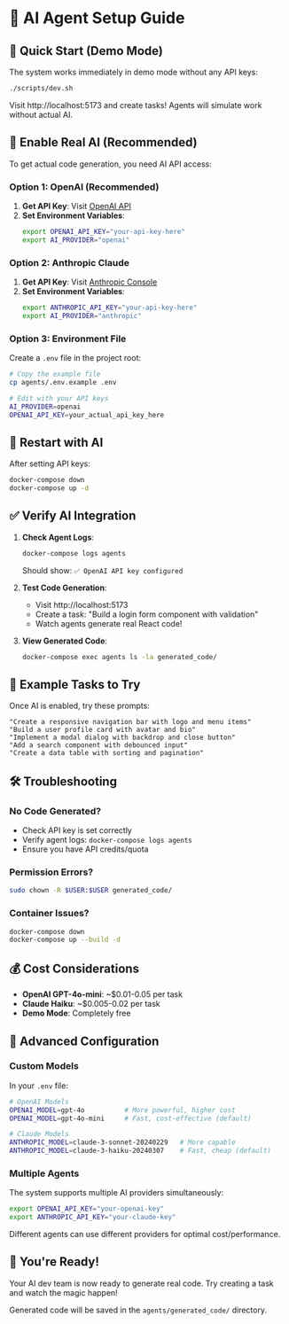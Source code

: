 # 🤖 AI Agent Setup Guide

## 🚀 Quick Start (Demo Mode)

The system works immediately in demo mode without any API keys:

```bash
./scripts/dev.sh
```

Visit http://localhost:5173 and create tasks! Agents will simulate work without actual AI.

## 🔑 Enable Real AI (Recommended)

To get actual code generation, you need AI API access:

### Option 1: OpenAI (Recommended)

1. **Get API Key**: Visit [OpenAI API](https://platform.openai.com/api-keys)
2. **Set Environment Variables**:
   ```bash
   export OPENAI_API_KEY="your-api-key-here"
   export AI_PROVIDER="openai"
   ```

### Option 2: Anthropic Claude

1. **Get API Key**: Visit [Anthropic Console](https://console.anthropic.com/)
2. **Set Environment Variables**:
   ```bash
   export ANTHROPIC_API_KEY="your-api-key-here"  
   export AI_PROVIDER="anthropic"
   ```

### Option 3: Environment File

Create a `.env` file in the project root:

```bash
# Copy the example file
cp agents/.env.example .env

# Edit with your API keys
AI_PROVIDER=openai
OPENAI_API_KEY=your_actual_api_key_here
```

## 🔄 Restart with AI

After setting API keys:

```bash
docker-compose down
docker-compose up -d
```

## ✅ Verify AI Integration

1. **Check Agent Logs**:
   ```bash
   docker-compose logs agents
   ```
   
   Should show: `✅ OpenAI API key configured`

2. **Test Code Generation**:
   - Visit http://localhost:5173
   - Create a task: "Build a login form component with validation"
   - Watch agents generate real React code!

3. **View Generated Code**:
   ```bash
   docker-compose exec agents ls -la generated_code/
   ```

## 🎯 Example Tasks to Try

Once AI is enabled, try these prompts:

```
"Create a responsive navigation bar with logo and menu items"
"Build a user profile card with avatar and bio"  
"Implement a modal dialog with backdrop and close button"
"Add a search component with debounced input"
"Create a data table with sorting and pagination"
```

## 🛠 Troubleshooting

### No Code Generated?
- Check API key is set correctly
- Verify agent logs: `docker-compose logs agents`
- Ensure you have API credits/quota

### Permission Errors?
```bash
sudo chown -R $USER:$USER generated_code/
```

### Container Issues?
```bash
docker-compose down
docker-compose up --build -d
```

## 💰 Cost Considerations

- **OpenAI GPT-4o-mini**: ~$0.01-0.05 per task
- **Claude Haiku**: ~$0.005-0.02 per task  
- **Demo Mode**: Completely free

## 🚀 Advanced Configuration

### Custom Models

In your `.env` file:

```bash
# OpenAI Models
OPENAI_MODEL=gpt-4o          # More powerful, higher cost
OPENAI_MODEL=gpt-4o-mini     # Fast, cost-effective (default)

# Claude Models  
ANTHROPIC_MODEL=claude-3-sonnet-20240229   # More capable
ANTHROPIC_MODEL=claude-3-haiku-20240307    # Fast, cheap (default)
```

### Multiple Agents

The system supports multiple AI providers simultaneously:

```bash
export OPENAI_API_KEY="your-openai-key"
export ANTHROPIC_API_KEY="your-claude-key"
```

Different agents can use different providers for optimal cost/performance.

## 🎉 You're Ready!

Your AI dev team is now ready to generate real code. Try creating a task and watch the magic happen! 

Generated code will be saved in the `agents/generated_code/` directory.